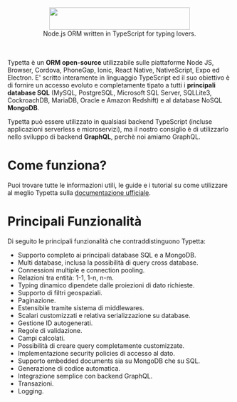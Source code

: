 <div align="center">
  <br>
  <br>
  <a href="https://twinlogix.github.io/typetta/">
    <img src="https://github.com/twinlogix/typetta/blob/master/docs/assets/img/logo.png" width="316" height="50">
  </a>
  <br>
  Node.js ORM written in TypeScript for typing lovers.
  <br>
  <br>
  <br>
</div>

Typetta è un **ORM open-source** utilizzabile sulle piattaforme Node JS, Browser, Cordova, PhoneGap, Ionic, React Native, NativeScript, Expo ed Electron. E' scritto interamente in linguaggio TypeScript ed il suo obiettivo è di fornire un accesso evoluto e completamente tipato a tutti i **principali database SQL** (MySQL, PostgreSQL, Microsoft SQL Server, SQLLite3, CockroachDB, MariaDB, Oracle e Amazon Redshift) e al database NoSQL **MongoDB**.

Typetta può essere utilizzato in qualsiasi backend TypeScript (incluse applicazioni serverless e microservizi), ma il nostro consiglio è di utilizzarlo nello sviluppo di backend **GraphQL**, perchè noi amiamo GraphQL.

# Come funziona?

Puoi trovare tutte le informazioni utili, le guide e i tutorial su come utilizzare al meglio Typetta sulla [documentazione ufficiale](https://twinlogix.github.io/typetta/).

# Principali Funzionalità

Di seguito le principali funzionalità che contraddistinguono Typetta:

- Supporto completo ai principali database SQL e a MongoDB.
- Multi database, inclusa la possibilità di query cross database.
- Connessioni multiple e connection pooling.
- Relazioni tra entità: 1-1, 1-n, n-m.
- Typing dinamico dipendete dalle proiezioni di dato richieste.
- Supporto di filtri geospaziali.
- Paginazione.
- Estensibile tramite sistema di middlewares.
- Scalari customizzati e relativa serializzazione su database.
- Gestione ID autogenerati.
- Regole di validazione.
- Campi calcolati.
- Possibilità di creare query completamente customizzate.
- Implementazione security policies di accesso al dato.
- Supporto embedded documents sia su MongoDB che su SQL.
- Generazione di codice automatica.
- Integrazione semplice con backend GraphQL.
- Transazioni.
- Logging.

